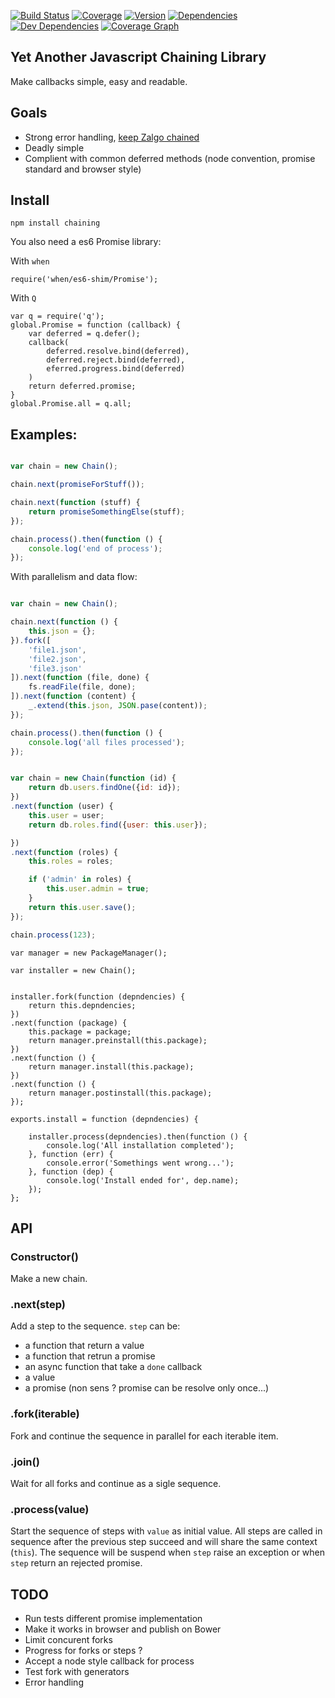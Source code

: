 

[![Build Status](http://img.shields.io/travis/j-san/chaining.js/master.svg)](https://travis-ci.org/j-san/chaining.js)
[![Coverage](http://img.shields.io/codecov/c/github/j-san/chaining.js.svg)](https://codecov.io/github/j-san/chaining.js)
[![Version](http://img.shields.io/npm/v/chaining.svg)](https://www.npmjs.org/package/chaining)
[![Dependencies](http://img.shields.io/david/j-san/chaining.js.svg)](https://david-dm.org/j-san/chaining.js#info=dependencies)
[![Dev Dependencies](http://img.shields.io/david/dev/j-san/chaining.js.svg)](https://david-dm.org/j-san/chaining.js#info=devDependencies)
[![Coverage Graph](https://codecov.io/github/j-san/chaining.js/branch.svg?branch=master)](https://codecov.io/github/j-san/chaining.js)


Yet Another Javascript Chaining Library
---------------------------------------

Make callbacks simple, easy and readable.


Goals
-----

- Strong error handling, [keep Zalgo chained](http://blog.izs.me/post/59142742143/designing-apis-for-asynchrony)
- Deadly simple
- Complient with common deferred methods (node convention, promise standard and browser style)

Install
-------

`npm install chaining`

You also need a es6 Promise library:

With `when`

```
require('when/es6-shim/Promise');
```

With `Q`

```
var q = require('q');
global.Promise = function (callback) {
    var deferred = q.defer();
    callback(
        deferred.resolve.bind(deferred),
        deferred.reject.bind(deferred),
        eferred.progress.bind(deferred)
    )
    return deferred.promise;
}
global.Promise.all = q.all;
```

## Examples:

```javascript

var chain = new Chain();

chain.next(promiseForStuff());

chain.next(function (stuff) {
    return promiseSomethingElse(stuff);
});

chain.process().then(function () {
    console.log('end of process');
});

```

With parallelism and data flow:

```javascript

var chain = new Chain();

chain.next(function () {
    this.json = {};
}).fork([
    'file1.json',
    'file2.json',
    'file3.json'
]).next(function (file, done) {
    fs.readFile(file, done);
]).next(function (content) {
    _.extend(this.json, JSON.pase(content));
});

chain.process().then(function () {
    console.log('all files processed');
});
```

```javascript

var chain = new Chain(function (id) {
    return db.users.findOne({id: id});
})
.next(function (user) {
    this.user = user;
    return db.roles.find({user: this.user});

})
.next(function (roles) {
    this.roles = roles;

    if ('admin' in roles) {
        this.user.admin = true;
    }
    return this.user.save();
});

chain.process(123);
```

```
var manager = new PackageManager();

var installer = new Chain();


installer.fork(function (depndencies) {
    return this.depndencies;
})
.next(function (package) {
    this.package = package;
    return manager.preinstall(this.package);
})
.next(function () {
    return manager.install(this.package);
})
.next(function () {
    return manager.postinstall(this.package);
});

exports.install = function (depndencies) {

    installer.process(depndencies).then(function () {
        console.log('All installation completed');
    }, function (err) {
        console.error('Somethings went wrong...');
    }, function (dep) {
        console.log('Install ended for', dep.name);
    });
};
```

## API

### Constructor()

Make a new chain.

### .next(step)

Add a step to the sequence.
`step` can be:
- a function that return a value
- a function that retrun a promise
- an async function that take a `done` callback
- a value
- a promise (non sens ? promise can be resolve only once...)


### .fork(iterable)

Fork and continue the sequence in parallel for each iterable item.

### .join()

Wait for all forks and continue as a sigle sequence.

### .process(value)

Start the sequence of steps with `value` as initial value.
All steps are called in sequence after the previous step succeed and will share the same context (`this`).
The sequence will be suspend when `step` raise an exception or when `step` return an rejected promise.


TODO
----

- Run tests different promise implementation
- Make it works in browser and publish on Bower
- Limit concurent forks
- Progress for forks or steps ?
- Accept a node style callback for process
- Test fork with generators
- Error handling
